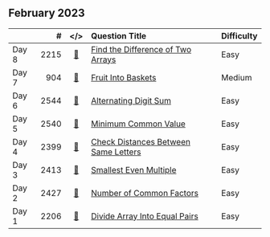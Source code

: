 ## February 2023

||#|</>|Question Title|Difficulty|
|:--|--:|:-:|:--|:--|
|Day 8|2215|[📎](../src/q_2201_2250/q2215.cc)|[Find the Difference of Two Arrays](https://leetcode.com/problems/find-the-difference-of-two-arrays/)|Easy|
|Day 7|904|[📎](../src/q_901_950/q0904.cc)|[Fruit Into Baskets](https://leetcode.com/problems/fruit-into-baskets/)|Medium|
|Day 6|2544|[📎](../src/q_2501_2550/q2544.cc)|[Alternating Digit Sum](https://leetcode.com/problems/alternating-digit-sum/)|Easy|
|Day 5|2540|[📎](../src/q_2501_2550/q2540.cc)|[Minimum Common Value](https://leetcode.com/problems/minimum-common-value/)|Easy|
|Day 4|2399|[📎](../src/q_2351_2400/q2399.cc)|[Check Distances Between Same Letters](https://leetcode.com/problems/check-distances-between-same-letters/)|Easy|
|Day 3|2413|[📎](../src/q_2401_2450/q2413.cc)|[Smallest Even Multiple](https://leetcode.com/problems/smallest-even-multiple/)|Easy|
|Day 2|2427|[📎](../src/q_2401_2450/q2427.cc)|[Number of Common Factors](https://leetcode.com/problems/number-of-common-factors/)|Easy|
|Day 1|2206|[📎](../src/q_2201_2250/q2206.cc)|[Divide Array Into Equal Pairs](https://leetcode.com/problems/divide-array-into-equal-pairs/)|Easy|

